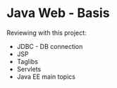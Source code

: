 # Java Web - Basis

Reviewing with this project: 
* JDBC - DB connection
* JSP
* Taglibs
* Servlets
* Java EE main topics
